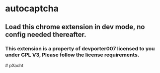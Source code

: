 # autocaptcha

## Load this chrome extension in dev mode, no config needed thereafter.

### This extension is a property of devporter007 licensed to you under GPL V3, Please follow the license requirements.



#   p X a c h t  
 